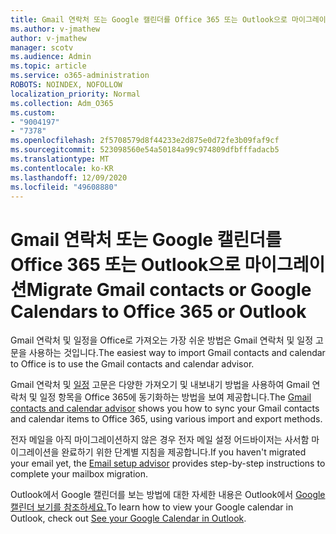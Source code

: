 ```yaml
---
title: Gmail 연락처 또는 Google 캘린더를 Office 365 또는 Outlook으로 마이그레이션
ms.author: v-jmathew
author: v-jmathew
manager: scotv
ms.audience: Admin
ms.topic: article
ms.service: o365-administration
ROBOTS: NOINDEX, NOFOLLOW
localization_priority: Normal
ms.collection: Adm_O365
ms.custom:
- "9004197"
- "7378"
ms.openlocfilehash: 2f5708579d8f44233e2d875e0d72fe3b09faf9cf
ms.sourcegitcommit: 523098560e54a50184a99c974809dfbfffadacb5
ms.translationtype: MT
ms.contentlocale: ko-KR
ms.lasthandoff: 12/09/2020
ms.locfileid: "49608880"
---
```

# <a name="migrate-gmail-contacts-or-google-calendars-to-office-365-or-outlook"></a><span data-ttu-id="589bc-102">Gmail 연락처 또는 Google 캘린더를 Office 365 또는 Outlook으로 마이그레이션</span><span class="sxs-lookup"><span data-stu-id="589bc-102">Migrate Gmail contacts or Google Calendars to Office 365 or Outlook</span></span>

<span data-ttu-id="589bc-103">Gmail 연락처 및 일정을 Office로 가져오는 가장 쉬운 방법은 Gmail 연락처 및 일정 고문을 사용하는 것입니다.</span><span class="sxs-lookup"><span data-stu-id="589bc-103">The easiest way to import Gmail contacts and calendar to Office is to use the Gmail contacts and calendar advisor.</span></span>

<span data-ttu-id="589bc-104">Gmail 연락처 및 [일정](https://go.microsoft.com/fwlink/?linkid=2134386) 고문은 다양한 가져오기 및 내보내기 방법을 사용하여 Gmail 연락처 및 일정 항목을 Office 365에 동기화하는 방법을 보여 제공합니다.</span><span class="sxs-lookup"><span data-stu-id="589bc-104">The [Gmail contacts and calendar advisor](https://go.microsoft.com/fwlink/?linkid=2134386) shows you how to sync your ‎Gmail‎ contacts and calendar items to ‎Office 365‎, using various import and export methods.</span></span>

<span data-ttu-id="589bc-105">전자 메일을 아직 마이그레이션하지 않은 경우 [](https://go.microsoft.com/fwlink/?linkid=2133951) 전자 메일 설정 어드바이저는 사서함 마이그레이션을 완료하기 위한 단계별 지침을 제공합니다.</span><span class="sxs-lookup"><span data-stu-id="589bc-105">If you haven't migrated your email yet, the [Email setup advisor](https://go.microsoft.com/fwlink/?linkid=2133951) provides step-by-step instructions to complete your mailbox migration.</span></span>

<span data-ttu-id="589bc-106">Outlook에서 Google 캘린더를 보는 방법에 대한 자세한 내용은 Outlook에서 [Google 캘린더 보기를 참조하세요.](https://go.microsoft.com/fwlink/?linkid=2083939)</span><span class="sxs-lookup"><span data-stu-id="589bc-106">To learn how to view your Google calendar in Outlook, check out [See your Google Calendar in Outlook](https://go.microsoft.com/fwlink/?linkid=2083939).</span></span>
